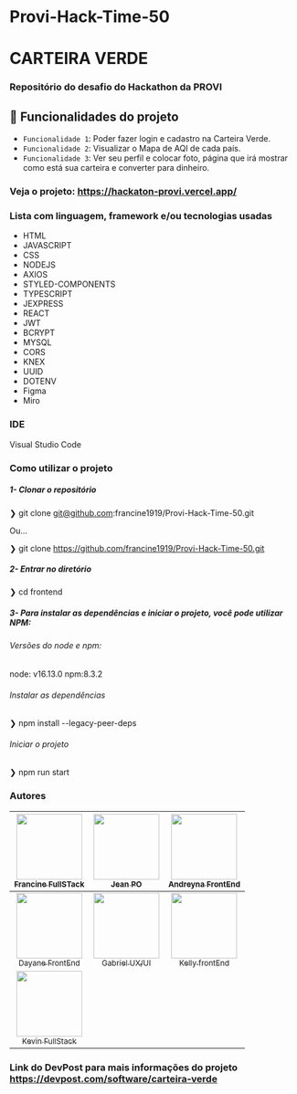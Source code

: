 # Provi-Hack-Time-50

# CARTEIRA VERDE

### Repositório do desafio do Hackathon da PROVI

## :hammer: Funcionalidades do projeto
- `Funcionalidade 1`: Poder fazer login e cadastro na Carteira Verde.
- `Funcionalidade 2`: Visualizar o Mapa de AQI de cada país.
- `Funcionalidade 3`: Ver seu perfil e colocar foto, página que irá mostrar como está sua carteira e converter para dinheiro.

### Veja o projeto: https://hackaton-provi.vercel.app/

### Lista com linguagem, framework e/ou tecnologias usadas
- HTML
- JAVASCRIPT
- CSS
- NODEJS
- AXIOS
- STYLED-COMPONENTS
- TYPESCRIPT
- JEXPRESS
- REACT
- JWT
- BCRYPT
- MYSQL
- CORS
- KNEX
- UUID
- DOTENV
- Figma
- Miro

### IDE
Visual Studio Code

### Como utilizar o projeto

##### 1- Clonar o repositório
  ❯ git clone git@github.com:francine1919/Provi-Hack-Time-50.git
  
   Ou...
   
  ❯ git clone https://github.com/francine1919/Provi-Hack-Time-50.git

  ##### 2- Entrar no diretório
  ❯ cd frontend
    
##### 3- Para instalar as dependências e iniciar o projeto, você pode utilizar NPM:
  ###### Versões do node e npm:
  node: v16.13.0
  npm:8.3.2
  
 ###### Instalar as dependências
  ❯ npm install --legacy-peer-deps

 ###### Iniciar o projeto
  ❯ npm run start


### Autores

| [<img src="https://avatars.githubusercontent.com/u/94610559?v=4" width=115><br><sub>Francine FullSTack</sub>](https://github.com/francine1919) |  [<img src="https://avatars.githubusercontent.com/u/91439533?v=4" width=115><br><sub>Jean PO</sub>](https://github.com/jeansevenz) |  [<img src="https://avatars.githubusercontent.com/u/87716793?v=4" width=115><br><sub>Andreyna FrontEnd</sub>](https://github.com/andreyna1808) |
| :---: | :---: | :---: |
| [<img src="https://avatars.githubusercontent.com/u/59985165?v=4" width=115><br><sub>Dayane FrontEnd</sub>](https://github.com/daygds12) |  [<img src="https://avatars.githubusercontent.com/u/104745967?v=4" width=115><br><sub>Gabriel UX/UI</sub>](https://github.com/bielgasparhs) |  [<img src="https://avatars.githubusercontent.com/u/90872515?v=4" width=115><br><sub>Kelly frontEnd</sub>](https://github.com/Kell22-mkt) |
| [<img src="https://avatars.githubusercontent.com/u/90781941?v=4" width=115><br><sub>Kevin FullStack</sub>](https://github.com/Tihuanna) |


### Link do DevPost para mais informações do projeto https://devpost.com/software/carteira-verde


